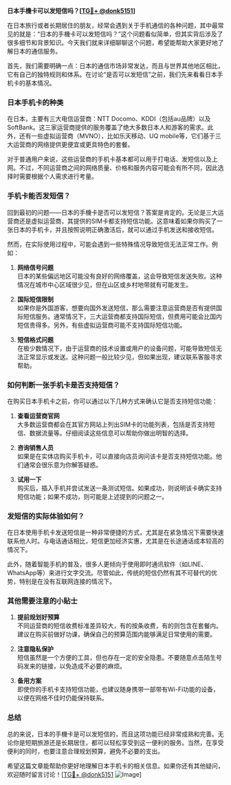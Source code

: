**日本手機卡可以发短信吗？[[TG💪+ @donk5151](https://t.me/s/donk5151)]**

在日本旅行或者长期居住的朋友，经常会遇到关于手机通信的各种问题，其中最常见的就是：“日本的手機卡可以发短信吗？”这个问题看似简单，但其实背后涉及了很多细节和背景知识。今天我们就来详细聊聊这个问题，希望能帮助大家更好地了解日本的通信服务。

首先，我们需要明确一点：日本的通信市场非常发达，而且与世界其他地区相比，它有自己的独特规则和体系。在讨论“是否可以发短信”之前，我们先来看看日本手机卡的基本情况。

### 日本手机卡的种类

在日本，主要有三大电信运营商：NTT Docomo、KDDI（包括au品牌）以及SoftBank。这三家运营商提供的服务覆盖了绝大多数日本人和游客的需求。此外，还有一些虚拟运营商（MVNO），比如乐天移动、UQ mobile等，它们基于三大运营商的网络提供更便宜或更具特色的套餐。

对于普通用户来说，这些运营商的手机卡基本都可以用于打电话、发短信以及上网。不过，不同运营商之间的网络质量、价格和服务内容可能会有所不同，因此选择时需要根据个人需求进行考量。

### 手机卡能否发短信？

回到最初的问题——日本的手機卡是否可以发短信？答案是肯定的。无论是三大运营商还是虚拟运营商，其提供的SIM卡都支持短信功能。这意味着如果你购买了一张日本的手机卡，并且按照说明正确激活后，就可以通过手机发送和接收短信。

然而，在实际使用过程中，可能会遇到一些特殊情况导致短信无法正常工作。例如：

1. **网络信号问题**  
   日本的某些偏远地区可能没有良好的网络覆盖，这会导致短信发送失败。这种情况在城市中心区域很少见，但在山区或乡村地带就有可能发生。

2. **国际短信限制**  
   如果你是外国游客，想要向国外发送短信，那么需要注意运营商是否有提供国际短信服务。通常情况下，三大运营商都支持国际短信，但费用可能会比国内短信贵得多。另外，有些虚拟运营商可能不支持国际短信功能。

3. **短信格式问题**  
   在极少数情况下，由于运营商的技术设置或用户的设备问题，可能导致短信无法正常显示或发送。这种问题一般比较少见，但如果出现，建议联系客服寻求帮助。

### 如何判断一张手机卡是否支持短信？

在购买日本手机卡之前，你可以通过以下几种方式来确认它是否支持短信功能：

1. **查看运营商官网**  
   大多数运营商都会在其官方网站上列出SIM卡的功能列表，包括是否支持短信、数据流量等。仔细阅读这些信息可以帮助你做出明智的选择。

2. **咨询销售人员**  
   如果是在实体店购买手机卡，可以直接向店员询问该卡是否支持短信功能。他们通常会很乐意为你解答疑惑。

3. **试用一下**  
   购买后，插入手机并尝试发送一条测试短信。如果成功，则说明该卡确实支持短信功能；如果不成功，则可能是上述提到的问题之一。

### 发短信的实际体验如何？

在日本使用手机卡发送短信是一种非常便捷的方式，尤其是在紧急情况下需要快速联系他人时。与电话通话相比，短信更加经济实惠，尤其是在长途通话成本较高的情况下。

此外，随着智能手机的普及，很多人更倾向于使用即时通讯软件（如LINE、WhatsApp等）来进行文字交流。尽管如此，传统的短信仍然有其不可替代的优势，特别是在没有互联网连接的情况下。

### 其他需要注意的小贴士

1. **提前规划好预算**  
   不同运营商的短信收费标准差异较大，有的按条收费，有的则包含在套餐内。建议在购买前做好功课，确保自己的预算范围内能够满足日常使用的需要。

2. **注意隐私保护**  
   短信虽然是一个方便的工具，但也存在一定的安全隐患。不要随意点击陌生号码发来的链接，以免造成不必要的麻烦。

3. **备用方案**  
   即使你的手机卡支持短信功能，也建议随身携带一部带有Wi-Fi功能的设备，以便在网络不佳时仍能保持联系。

### 总结

总的来说，日本的手機卡是可以发短信的，而且这项功能已经非常成熟和完善。无论你是短期旅游还是长期居住，都可以轻松享受到这一便利的服务。当然，在享受便利的同时，也要注意合理规划预算，避免不必要的支出。

希望这篇文章能帮助你更好地理解日本手机卡的相关信息。如果你还有其他疑问，欢迎随时留言讨论！[[TG💪+ @donk5151](https://t.me/s/donk5151) ![Image](https://i.postimg.cc/rwNCRYN7/Snipaste-2025-04-30-17-27-05.png)]